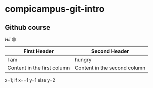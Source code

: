 # compicampus-git-intro
## Github course 
*Hii* :smile: 

First Header | Second Header
------------ | -------------
I am  | hungry
Content in the first column | Content in the second column

x=1;
if x==1
  y=1
  else 
  y=2
